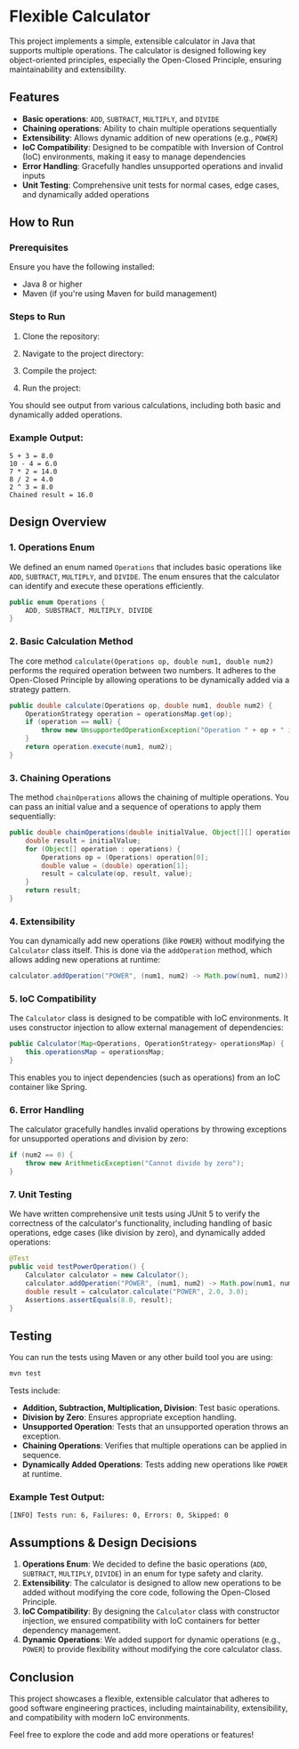 
# Flexible Calculator

This project implements a simple, extensible calculator in Java that supports multiple operations. The calculator is designed following key object-oriented principles, especially the Open-Closed Principle, ensuring maintainability and extensibility. 

## Features

- **Basic operations**: `ADD`, `SUBTRACT`, `MULTIPLY`, and `DIVIDE`
- **Chaining operations**: Ability to chain multiple operations sequentially
- **Extensibility**: Allows dynamic addition of new operations (e.g., `POWER`)
- **IoC Compatibility**: Designed to be compatible with Inversion of Control (IoC) environments, making it easy to manage dependencies
- **Error Handling**: Gracefully handles unsupported operations and invalid inputs
- **Unit Testing**: Comprehensive unit tests for normal cases, edge cases, and dynamically added operations

## How to Run

### Prerequisites

Ensure you have the following installed:
- Java 8 or higher
- Maven (if you're using Maven for build management)

### Steps to Run

1. Clone the repository:

2. Navigate to the project directory:

3. Compile the project:

4. Run the project:

You should see output from various calculations, including both basic and dynamically added operations.

### Example Output:
```
5 + 3 = 8.0
10 - 4 = 6.0
7 * 2 = 14.0
8 / 2 = 4.0
2 ^ 3 = 8.0
Chained result = 16.0
```

## Design Overview

### 1. **Operations Enum**

We defined an enum named `Operations` that includes basic operations like `ADD`, `SUBTRACT`, `MULTIPLY`, and `DIVIDE`. The enum ensures that the calculator can identify and execute these operations efficiently.

```java
public enum Operations {
    ADD, SUBSTRACT, MULTIPLY, DIVIDE
}
```

### 2. **Basic Calculation Method**

The core method `calculate(Operations op, double num1, double num2)` performs the required operation between two numbers. It adheres to the Open-Closed Principle by allowing operations to be dynamically added via a strategy pattern.

```java
public double calculate(Operations op, double num1, double num2) {
    OperationStrategy operation = operationsMap.get(op);
    if (operation == null) {
        throw new UnsupportedOperationException("Operation " + op + " is not supported");
    }
    return operation.execute(num1, num2);
}
```

### 3. **Chaining Operations**

The method `chainOperations` allows the chaining of multiple operations. You can pass an initial value and a sequence of operations to apply them sequentially:

```java
public double chainOperations(double initialValue, Object[][] operations) {
    double result = initialValue;
    for (Object[] operation : operations) {
        Operations op = (Operations) operation[0];
        double value = (double) operation[1];
        result = calculate(op, result, value);
    }
    return result;
}
```

### 4. **Extensibility**

You can dynamically add new operations (like `POWER`) without modifying the `Calculator` class itself. This is done via the `addOperation` method, which allows adding new operations at runtime:

```java
calculator.addOperation("POWER", (num1, num2) -> Math.pow(num1, num2));
```

### 5. **IoC Compatibility**

The `Calculator` class is designed to be compatible with IoC environments. It uses constructor injection to allow external management of dependencies:

```java
public Calculator(Map<Operations, OperationStrategy> operationsMap) {
    this.operationsMap = operationsMap;
}
```

This enables you to inject dependencies (such as operations) from an IoC container like Spring.

### 6. **Error Handling**

The calculator gracefully handles invalid operations by throwing exceptions for unsupported operations and division by zero:

```java
if (num2 == 0) {
    throw new ArithmeticException("Cannot divide by zero");
}
```

### 7. **Unit Testing**

We have written comprehensive unit tests using JUnit 5 to verify the correctness of the calculator's functionality, including handling of basic operations, edge cases (like division by zero), and dynamically added operations:

```java
@Test
public void testPowerOperation() {
    Calculator calculator = new Calculator();
    calculator.addOperation("POWER", (num1, num2) -> Math.pow(num1, num2));
    double result = calculator.calculate("POWER", 2.0, 3.0);
    Assertions.assertEquals(8.0, result);
}
```

## Testing

You can run the tests using Maven or any other build tool you are using:

```bash
mvn test
```

Tests include:
- **Addition, Subtraction, Multiplication, Division**: Test basic operations.
- **Division by Zero**: Ensures appropriate exception handling.
- **Unsupported Operation**: Tests that an unsupported operation throws an exception.
- **Chaining Operations**: Verifies that multiple operations can be applied in sequence.
- **Dynamically Added Operations**: Tests adding new operations like `POWER` at runtime.

### Example Test Output:
```
[INFO] Tests run: 6, Failures: 0, Errors: 0, Skipped: 0
```

## Assumptions & Design Decisions

1. **Operations Enum**: We decided to define the basic operations (`ADD`, `SUBTRACT`, `MULTIPLY`, `DIVIDE`) in an enum for type safety and clarity.
2. **Extensibility**: The calculator is designed to allow new operations to be added without modifying the core code, following the Open-Closed Principle.
3. **IoC Compatibility**: By designing the `Calculator` class with constructor injection, we ensured compatibility with IoC containers for better dependency management.
4. **Dynamic Operations**: We added support for dynamic operations (e.g., `POWER`) to provide flexibility without modifying the core calculator class.

## Conclusion

This project showcases a flexible, extensible calculator that adheres to good software engineering practices, including maintainability, extensibility, and compatibility with modern IoC environments.

Feel free to explore the code and add more operations or features!


